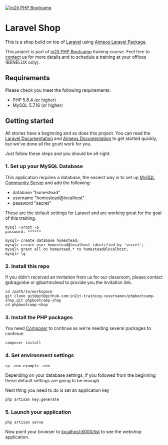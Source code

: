 [![in2it PHP Bootcamp](https://www.in2it.be/wp-content/uploads/2017/01/in2it-php-bootcamp.png)](https://www.in2it.be/training-courses/php-bootcamp/)

# Laravel Shop

This is a shop build on top of [Laravel](https://laravel.com/) using [Aimeos Laravel Package](https://aimeos.org/integrations/laravel-ecommerce-package/).

This project is part of [in2it PHP Bootcamp](https://www.in2it.be/training-courses/php-bootcamp/) training course. Feel free to [contact](https://www.in2it.be/contact) us for more details and to schedule a training at your offices (BENELUX only).

## Requirements

Please check you meet the following requirements:

- PHP 5.6.4 (or higher)
- MySQL 5.7.16 (or higher)

## Getting started

All stories have a beginning and so does this project. You can read the [Laravel Documentation] and [Aimeos Documentation] to get started quickly, but we've done all the grunt work for you.

Just follow these steps and you should be all-right.

### 1. Set up your MySQL Database

This application requires a database, the easiest way is to set up [MySQL Community Server](https://dev.mysql.com/downloads/mysql/) and add the following:

- database "homestead"
- username "homestead@localhost"
- password "secret"

These are the default settings for Laravel and are working great for the goal of this training.

```
mysql -uroot -p
password: ******

mysql> create database homestead;
mysql> create user homestead@localhost identified by 'secret';
mysql> grant all on homestead.* to homestead@localhost;
mysql> \q
```

### 2. Install this repo

If you didn't received an invitation from us for our classroom, please contact @dragonbe or @bartmcleod to provide you the invitation link.

```
cd /path/to/workspace
git clone git@git@github.com:in2it-training-<username>/phpbootcamp-shop.git phpbootcamp-shop
cd phpbootcamp-shop
```

### 3. Install the PHP packages

You need [Composer] to continue as we're needing several packages to continue.

```
composer install
```

### 4. Set environment settings

```
cp .env.example .env
```

Depending on your database settings, if you followed from the beginning these default settings are going to be enough.

Next thing you need to do is set an application key

```
php artisan key:generate
```

### 5. Launch your application

```
php artisan serve
```

Now point your browser to [localhost:8000/list](http://localhost:8000/list) to see the webshop application.


[Laravel Documentation]: https://laravel.com/docs/5.3/installation
[Aimeos Documentation]: https://github.com/aimeos/aimeos-laravel#aimeos-laravel-package
[Composer]: https://getcomposer.org
